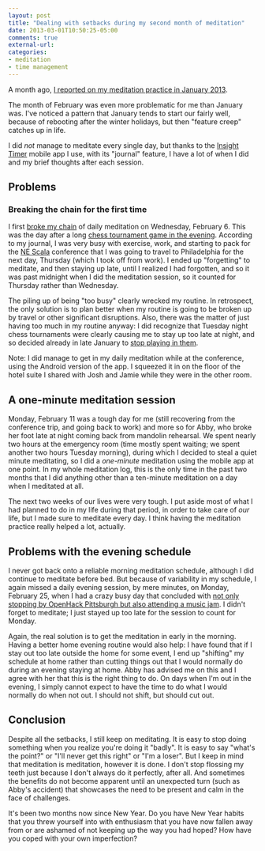 ```yaml
---
layout: post
title: "Dealing with setbacks during my second month of meditation"
date: 2013-03-01T10:50:25-05:00
comments: true
external-url: 
categories: 
- meditation
- time management
---
```

A month ago, [I reported on my meditation practice in January 2013](/blog/2013/02/01/a-report-on-one-month-of-daily-meditation/).

The month of February was even more problematic for me than January was. I've noticed a pattern that January tends to start our fairly well, because of rebooting after the winter holidays, but then "feature creep" catches up in life.

I did *not* manage to meditate every single day, but thanks to the [Insight Timer](http://insighttimer.com/) mobile app I use, with its "journal" feature, I have a lot of when I did and my brief thoughts after each session.

<!--more-->

## Problems

### Breaking the chain for the first time

I first [broke my chain](/blog/2011/09/26/i-dont-feel-like-practicing-but-im-gonna-do-it-anyway/) of daily meditation on Wednesday, February 6. This was the day after a long [chess tournament game in the evening](/blog/2013/02/05/pittsburgh-chess-club-championship-2013-round-4-fascinating-attacking-defending-game/). According to my journal, I was very busy with exercise, work, and starting to pack for the [NE Scala](http://nescala.org/) conference that I was going to travel to Philadelphia for the next day, Thursday (which I took off from work). I ended up "forgetting" to meditate, and then staying up late, until I realized I had forgotten, and so it was past midnight when I did the meditation session, so it counted for Thursday rather than Wednesday.

The piling up of being "too busy" clearly wrecked my routine. In retrospect, the only solution is to plan better when my routine is going to be broken up by travel or other significant disruptions. Also, there was the matter of just having too much in my routine anyway: I did recognize that Tuesday night chess tournaments were clearly  causing me to stay up too late at night, and so decided already in late January to [stop playing in them](/blog/2013/01/30/why-and-how-i-am-going-to-run-the-2013-pittsburgh-marathon/).

Note: I did manage to get in my daily meditation while at the conference, using the Android version of the app. I squeezed it in on the floor of the hotel suite I shared with Josh and Jamie while they were in the other room.

## A one-minute meditation session

Monday, February 11 was a tough day for me (still recovering from the conference trip, and going back to work) and more so for Abby, who broke her foot late at night coming back from mandolin rehearsal. We spent nearly two hours at the emergency room (time mostly spent waiting; we spent another two hours Tuesday morning), during which I decided to steal a quiet minute meditating, so I did a *one-minute* meditation using the mobile app at one point. In my whole meditation log, this is the only time in the past two months that I did anything other than a ten-minute meditation on a day when I meditated at all.

The next two weeks of our lives were very tough. I put aside most of what I had planned to do in my life during that period, in order to take care of *our* life, but I made sure to meditate every day. I think having the meditation practice really helped a lot, actually.

## Problems with the evening schedule

I never got back onto a reliable morning meditation schedule, although I did continue to meditate before bed. But because of variability in my schedule, I again missed a daily evening session, by mere minutes, on Monday, February 25, when I had a crazy busy day that concluded with [not only stopping by OpenHack Pittsburgh but also attending a music jam](/blog/2013/02/25/stepping-it-up-at-the-french-and-blues-jam/). I didn't forget to meditate; I just stayed up too late for the session to count for Monday.

Again, the real solution is to get the meditation in early in the morning. Having a better home evening routine would also help: I have found that if I stay out too late outside the home for some event, I end up "shifting" my schedule at home rather than cutting things out that I would normally do during an evening staying at home. Abby has advised me on this and I agree with her that this is the right thing to do. On days when I'm out in the evening, I simply cannot expect to have the time to do what I would normally do when not out. I should not shift, but should cut out.

## Conclusion

Despite all the setbacks, I still keep on meditating. It is easy to stop doing something when you realize you're doing it "badly". It is easy to say "what's the point?" or "I'll never get this right" or "I'm a loser". But I keep in mind that meditation is meditation, however it is done. I don't stop flossing my teeth just because I don't always do it perfectly, after all. And sometimes the benefits do not become apparent until an unexpected turn (such as Abby's accident) that showcases the need to be present and calm in the face of challenges.

It's been two months now since New Year. Do you have New Year habits that you threw yourself into with enthusiasm that you have now fallen away from or are ashamed of not keeping up the way you had hoped? How have you coped with your own imperfection?
